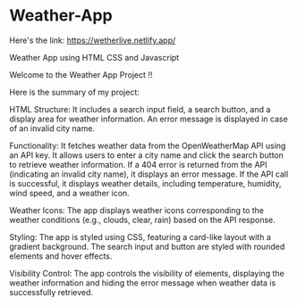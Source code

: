 # Weather-App

Here's the link: https://wetherlive.netlify.app/

Weather App using HTML CSS and Javascript

Welcome to the Weather App Project !!

Here is the summary of my project:

HTML Structure: It includes a search input field, a search button, and a display area for weather information. An error message is displayed in case of an invalid city name.

Functionality: It fetches weather data from the OpenWeatherMap API using an API key. It allows users to enter a city name and click the search button to retrieve weather information. If a 404 error is returned from the API (indicating an invalid city name), it displays an error message. If the API call is successful, it displays weather details, including temperature, humidity, wind speed, and a weather icon.

Weather Icons: The app displays weather icons corresponding to the weather conditions (e.g., clouds, clear, rain) based on the API response.

Styling: The app is styled using CSS, featuring a card-like layout with a gradient background. The search input and button are styled with rounded elements and hover effects.

Visibility Control: The app controls the visibility of elements, displaying the weather information and hiding the error message when weather data is successfully retrieved.
